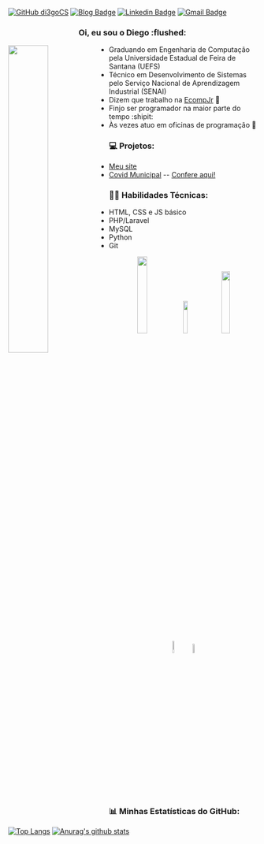 [![GitHub di3goCS](https://img.shields.io/github/followers/di3gocs?label=follow&style=social)](https://github.com/di3goCS)
[![Blog Badge](https://img.shields.io/badge/Blog-di3gocs.github.io-black)](https://di3gocs.github.io)
[![Linkedin Badge](https://img.shields.io/badge/-di3gocs-blue?style=flat-square&logo=Linkedin&logoColor=white&link=https://www.linkedin.com/in/di3goCS/)](https://www.linkedin.com/in/di3goCS/)
[![Gmail Badge](https://img.shields.io/badge/-diegosilva@ecomp.uefs.br-c14438?style=flat-square&logo=Gmail&logoColor=white&link=mailto:diegosilva@ecomp.uefs.br)](mailto:diegosilva@ecomp.uefs.br)

<h3 align="center"> Oi, eu sou o Diego :flushed: </h3>
  
 <img align="left" 
  src="https://media0.giphy.com/media/E6jscXfv3AkWQ/giphy.gif"
  width="40%"/>

- Graduando em Engenharia de Computação pela Universidade Estadual de Feira de Santana (UEFS)
- Técnico em Desenvolvimento de Sistemas pelo Serviço Nacional de Aprendizagem Industrial (SENAI)
- Dizem que trabalho na <a href="https://github.com/EcompJr">EcompJr<a> :blue_heart:
- Finjo ser programador na maior parte do tempo :shipit:
- Às vezes atuo em oficinas de programação :thought_balloon:
  
### :computer: Projetos:
- <a href="https://di3gocs.github.io">Meu site</a>
- <a href="https://github.com/covidmunicipal">Covid Municipal</a>
-- <a href="https://irara.covidmunicipal.live/">Confere aqui!</a>

### :man_technologist: Habilidades Técnicas:
- HTML, CSS e JS básico
- PHP/Laravel
- MySQL
- Python
- Git
<p align="center">
  <img
       src="https://wallacesilva.com/blog/wp-content/uploads/2015/08/147949-html5-css3-javascript.png"
       width="20%" />
  <img 
       src="https://logodownload.org/wp-content/uploads/2016/10/php-logo.png" 
       width="13%" />
  <img
       src="https://alexandrebbarbosa.files.wordpress.com/2018/06/logolaravel.png" 
       width="18%" />
   <img
       src="https://upload.wikimedia.org/wikipedia/commons/thumb/0/0a/Python.svg/1200px-Python.svg.png"
       width="8%" />
  <img
       src="https://avatars3.githubusercontent.com/u/18133?s=200&v=4"
       width="7%" />
</p>

### :bar_chart: Minhas Estatísticas do GitHub:
[![Top Langs](https://github-readme-stats.vercel.app/api/top-langs/?username=di3gocs&layout=compact)](https://github.com/anuraghazra/github-readme-stats)
[![Anurag's github stats](https://github-readme-stats.vercel.app/api?username=di3gocs&count_private=true&show_icons=true&theme=vue)](https://github.com/anuraghazra/github-readme-stats)

